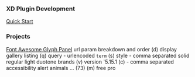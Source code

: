 ### XD Plugin Development
[Quick Start](https://adobexdplatform.com/plugin-docs/tutorials/quick-start/)

### Projects
[Font Awesome Glyph Panel](https://fontawesome.com/icons?d=gallery&q=recorder&m=free)
url param breakdown and order
(d) display
	gallery
	listing
(q) query - urlencoded
	`term`
(s) style - comma separated
	solid
	regular
	light
	duotone
	brands
(v) version
	`5.15.1
(c) - comma separated
	accessibility
	alert
	animals
	... (73)
(m)
	free
	pro
